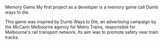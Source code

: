 Memory Game
My first project as a developer is a memory game call Dumb ways to die.

This game was inspired by Dumb Ways to Die, an advertising campaign by the McCann Melbourne agency for Metro Trains, responsible for Melbourne's rail transport network. Its aim was to promote safety near train tracks.
